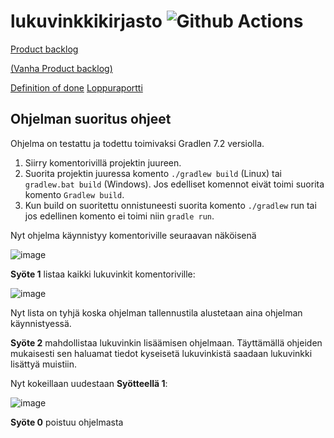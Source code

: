 # lukuvinkkikirjasto ![Github Actions](https://github.com/msiivone/lukuvinkkikirjasto/actions/workflows/gradle.yml/badge.svg)

[Product backlog](https://docs.google.com/spreadsheets/d/12AyWmIQBzrVbD5ydoa-WGuoNIj_iCAdB56etHmK6v4w/edit#gid=1)

[(Vanha Product backlog)](https://github.com/msiivone/lukuvinkkikirjasto/projects/1)

[Definition of done](https://github.com/msiivone/lukuvinkkikirjasto/blob/main/dokumentaatio/definitionofdone.md)
[Loppuraportti](https://docs.google.com/document/d/1JsrWrYCFOLRgruDYP0OWP8xox_sqBnue4UOiK3Vnhhk/edit?usp=sharing)

## Ohjelman suoritus ohjeet

Ohjelma on testattu ja todettu toimivaksi Gradlen 7.2 versiolla.

1. Siirry komentorivillä projektin juureen.
2. Suorita projektin juuressa komento `./gradlew build` (Linux) tai `gradlew.bat build` (Windows). Jos edelliset
   komennot eivät toimi suorita komento `Gradlew build`.
3. Kun build on suoritettu onnistuneesti suorita komento `./gradlew` run tai jos edellinen komento ei toimi
   niin `gradle run`.

Nyt ohjelma käynnistyy komentoriville seuraavan näköisenä

![image](https://user-images.githubusercontent.com/67758940/144003407-97dc8b57-d7d4-41cc-88e7-ea4536811710.png)

__Syöte 1__ listaa kaikki lukuvinkit komentoriville:

![image](https://user-images.githubusercontent.com/67758940/144003748-651a78f0-0428-4ac3-be63-0eda355b3454.png)

Nyt lista on tyhjä koska ohjelman tallennustila alustetaan aina ohjelman käynnistyessä.

__Syöte 2__ mahdollistaa lukuvinkin lisäämisen ohjelmaan. Täyttämällä ohjeiden mukaisesti sen haluamat tiedot kyseisetä
lukuvinkistä saadaan lukuvinkki lisättyä muistiin.

Nyt kokeillaan uudestaan __Syötteellä 1__:

![image](https://user-images.githubusercontent.com/67758940/144004813-5c598af6-87f9-4ec9-83e9-22dcb5a468b0.png)

__Syöte 0__ poistuu ohjelmasta
